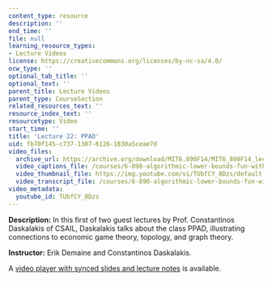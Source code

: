 ```yaml
---
content_type: resource
description: ''
end_time: ''
file: null
learning_resource_types:
- Lecture Videos
license: https://creativecommons.org/licenses/by-nc-sa/4.0/
ocw_type: ''
optional_tab_title: ''
optional_text: ''
parent_title: Lecture Videos
parent_type: CourseSection
related_resources_text: ''
resource_index_text: ''
resourcetype: Video
start_time: ''
title: 'Lecture 22: PPAD'
uid: fb70f145-c737-1307-6126-1830a5ceae7d
video_files:
  archive_url: https://archive.org/download/MIT6.890F14/MIT6_890F14_lec22_300k.mp4
  video_captions_file: /courses/6-890-algorithmic-lower-bounds-fun-with-hardness-proofs-fall-2014/3484ca334358590e85ddb8ea1006e638_TUbfCY_8Dzs.vtt
  video_thumbnail_file: https://img.youtube.com/vi/TUbfCY_8Dzs/default.jpg
  video_transcript_file: /courses/6-890-algorithmic-lower-bounds-fun-with-hardness-proofs-fall-2014/28bba424da898c3623d82cbf6e7bbf94_TUbfCY_8Dzs.pdf
video_metadata:
  youtube_id: TUbfCY_8Dzs
---
```


**Description:** In this first of two guest lectures by Prof. Constantinos Daskalakis of CSAIL, Daskalakis talks about the class PPAD, illustrating connections to economic game theory, topology, and graph theory.

**Instructor:** Erik Demaine and Constantinos Daskalakis.

A [video player with synced slides and lecture notes](http://courses.csail.mit.edu/6.890/fall14/lectures/L22.html) is available.

